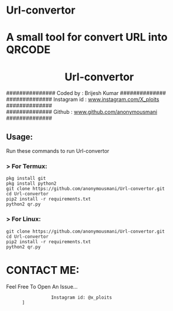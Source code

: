 # Url-convertor
# A small tool for convert URL into QRCODE</br>
<h1 align="center">Url-convertor</br>
</h1>


###############  Coded by      : Brijesh Kumar ##############<br>
##############  Instagram id   : www.instagram.com/X_ploits ##############<br>
##############  Github         : www.github.com/anonymousmani ##############<br>


## Usage:

Run these commands to run Url-convertor

### > For Termux:
```
pkg install git
pkg install python2
git clone https://github.com/anonymousmani/Url-convertor.git
cd Url-convertor
pip2 install -r requirements.txt
python2 qr.py
```
### > For Linux:
```
git clone https://github.com/anonymousmani/Url-convertor.git
cd Url-convertor
pip2 install -r requirements.txt
python2 qr.py
```

# CONTACT ME:

Feel Free To Open An Issue...

```
                 Instagram id: @x_ploits
      ]
```
